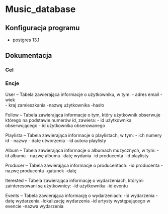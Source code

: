 # Music_database

## Konfiguracja programu
  - postgres 13.1
  
  
  ## Dokumentacja
  
  ### Cel
  
  
  ### Encje
  
 User – Tabela zawierająca informacje o użytkowniku, w tym:
	- adres email
	- wiek	
	- kraj zamieszkania 
	-nazwę użytkownika
	-hasło
		
Follow – Tabela zawierająca informacje o tym, który użytkownik obserwuje którego na podstawie numerów id, zawiera:
	- id użytkownika obserwującego
	- id użytkownika obserowanego
		
Playlista – Tabela zawierająca informacje o playlistach, w tym:
	- ich numery id
	- nazwy
	- datę utworzenia
	- id autora playlisty
		
Album – Tabela zawierająca informacje o albumach muzycznych, w tym:
	- id albumu
	- nazwę albumu
	-datę wydania
	-id producenta
	-id playlisty
		
Producer – Tabela zawierająca informacje o producentach:
	-id producenta
	-nazwę producenta
	-gatunek
	-datę
		
Iterested – Tabela zawierająca informację o wydarzeniach, którymi zainteresowani są użytkownicy:
	-id użytkownika
	-id eventu
		
Events – Tabela zawierająca informację o wydarzeniach:
	-id wydarzenia
	-datę wydarzenia
	-lokalizację wydarzenia
	-id artysty występującego w evencie
	-nazwa wydarzenia
